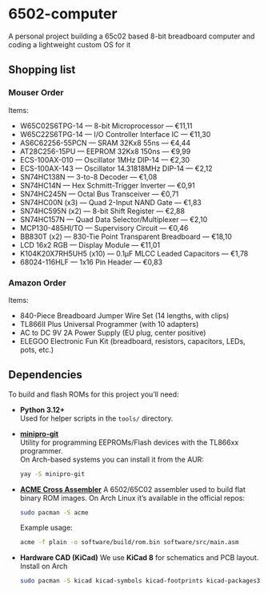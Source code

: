 # 6502-computer
A personal project building a 65c02 based 8-bit breadboard computer and coding a lightweight custom OS for it

## Shopping list
### Mouser Order  
Items:
- W65C02S6TPG-14 — 8-bit Microprocessor — €11,11
- W65C22S6TPG-14 — I/O Controller Interface IC — €11,30  
- AS6C62256-55PCN — SRAM 32Kx8 55ns — €4,44  
- AT28C256-15PU — EEPROM 32Kx8 150ns — €9,99  
- ECS-100AX-010 — Oscillator 1MHz DIP-14 — €2,30  
- ECS-100AX-143 — Oscillator 14.31818MHz DIP-14 — €2,12  
- SN74HC138N — 3-to-8 Decoder — €1,08  
- SN74HC14N — Hex Schmitt-Trigger Inverter — €0,91  
- SN74HC245N — Octal Bus Transceiver — €0,71  
- SN74HC00N (x3) — Quad 2-Input NAND Gate — €1,83  
- SN74HC595N (x2) — 8-bit Shift Register — €2,88  
- SN74HC157N — Quad Data Selector/Multiplexer — €2,10  
- MCP130-485HI/TO — Supervisory Circuit — €0,46  
- BB830T (x2) — 830-Tie Point Transparent Breadboard — €18,10  
- LCD 16x2 RGB — Display Module — €11,01  
- K104K20X7RH5UH5 (x10) — 0.1µF MLCC Leaded Capacitors — €1,78  
- 68024-116HLF — 1x16 Pin Header — €0,83  

### Amazon Order  
Items:  
- 840-Piece Breadboard Jumper Wire Set (14 lengths, with clips)  
- TL866II Plus Universal Programmer (with 10 adapters)  
- AC to DC 9V 2A Power Supply (EU plug, center positive)  
- ELEGOO Electronic Fun Kit (breadboard, resistors, capacitors, LEDs, pots, etc.)  

## Dependencies

To build and flash ROMs for this project you’ll need:

- **Python 3.12+**  
  Used for helper scripts in the `tools/` directory.

- **[minipro-git](https://aur.archlinux.org/packages/minipro-git)**  
  Utility for programming EEPROMs/Flash devices with the TL866xx programmer.  
  On Arch-based systems you can install it from the AUR:  
  ```bash
  yay -S minipro-git
  ```
- **[ACME Cross Assembler](https://sourceforge.net/projects/acme-crossass/)**
  A 6502/65C02 assembler used to build flat binary ROM images.
  On Arch Linux it’s available in the official repos:
  ```bash
  sudo pacman -S acme
  ```
  Example usage:
  ```bash
  acme -f plain -o software/build/rom.bin software/src/main.asm
  ```
- **Hardware CAD (KiCad)**
  We use **KiCad 8** for schematics and PCB layout.  
  Install on Arch
  ```bash
  sudo pacman -S kicad kicad-symbols kicad-footprints kicad-packages3d kicad-templates
  ```
